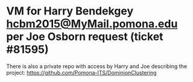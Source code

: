 # VM for Harry  Bendekgey <hcbm2015@MyMail.pomona.edu> per Joe Osborn request (ticket #81595)

There is also a private repo with access by Harry and Joe describing the project: https://github.com/Pomona-ITS/DominionClustering

